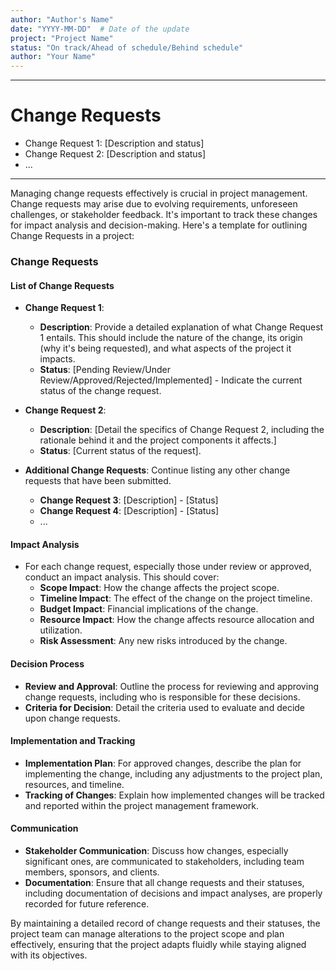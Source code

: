 ```yaml
---
author: "Author's Name"
date: "YYYY-MM-DD"  # Date of the update
project: "Project Name"
status: "On track/Ahead of schedule/Behind schedule"
author: "Your Name"
---
```

---
# Change Requests

- Change Request 1: [Description and status]
- Change Request 2: [Description and status]
- ...

---
Managing change requests effectively is crucial in project management. Change requests may arise due to evolving requirements, unforeseen challenges, or stakeholder feedback. It's important to track these changes for impact analysis and decision-making. Here's a template for outlining Change Requests in a project:

### Change Requests

#### List of Change Requests
- **Change Request 1**:
  - **Description**: Provide a detailed explanation of what Change Request 1 entails. This should include the nature of the change, its origin (why it's being requested), and what aspects of the project it impacts.
  - **Status**: [Pending Review/Under Review/Approved/Rejected/Implemented] - Indicate the current status of the change request.

- **Change Request 2**:
  - **Description**: [Detail the specifics of Change Request 2, including the rationale behind it and the project components it affects.]
  - **Status**: [Current status of the request].

- **Additional Change Requests**: Continue listing any other change requests that have been submitted.
  - **Change Request 3**: [Description] - [Status]
  - **Change Request 4**: [Description] - [Status]
  - ...

#### Impact Analysis
- For each change request, especially those under review or approved, conduct an impact analysis. This should cover:
  - **Scope Impact**: How the change affects the project scope.
  - **Timeline Impact**: The effect of the change on the project timeline.
  - **Budget Impact**: Financial implications of the change.
  - **Resource Impact**: How the change affects resource allocation and utilization.
  - **Risk Assessment**: Any new risks introduced by the change.

#### Decision Process
- **Review and Approval**: Outline the process for reviewing and approving change requests, including who is responsible for these decisions.
- **Criteria for Decision**: Detail the criteria used to evaluate and decide upon change requests.

#### Implementation and Tracking
- **Implementation Plan**: For approved changes, describe the plan for implementing the change, including any adjustments to the project plan, resources, and timeline.
- **Tracking of Changes**: Explain how implemented changes will be tracked and reported within the project management framework.

#### Communication
- **Stakeholder Communication**: Discuss how changes, especially significant ones, are communicated to stakeholders, including team members, sponsors, and clients.
- **Documentation**: Ensure that all change requests and their statuses, including documentation of decisions and impact analyses, are properly recorded for future reference.

By maintaining a detailed record of change requests and their statuses, the project team can manage alterations to the project scope and plan effectively, ensuring that the project adapts fluidly while staying aligned with its objectives.